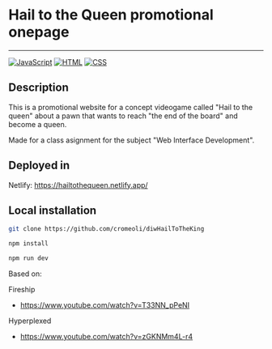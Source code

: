 # Hail to the Queen promotional onepage

---

[![JavaScript](https://img.shields.io/badge/Language-JavaScript-yellow)](https://www.javascript.com/)
[![HTML](https://img.shields.io/badge/Language-HTML-blue)](https://html.com/)
[![CSS](https://img.shields.io/badge/Language-CSS-brightgreen)](https://www.w3schools.com/css/)

## Description

This is a promotional website for a concept videogame called "Hail to the queen" about 
a pawn that wants to reach "the end of the board" and become a queen.

Made for a class asignment for the subject "Web Interface Development".

## Deployed in

Netlify: https://hailtothequeen.netlify.app/

## Local installation

```bash
git clone https://github.com/cromeoli/diwHailToTheKing
```

```bash
npm install
```

```bash
npm run dev
```

Based on:

Fireship
- https://www.youtube.com/watch?v=T33NN_pPeNI

Hyperplexed
- https://www.youtube.com/watch?v=zGKNMm4L-r4
